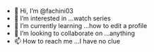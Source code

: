 - 👋 Hi, I’m @fachini03
- 👀 I’m interested in ...watch series
- 🌱 I’m currently learning ...how to edit a profile
- 💞️ I’m looking to collaborate on ...anything
- 📫 How to reach me ...I have no clue

<!---
fachini03/fachini03 is a ✨ special ✨ repository because its `README.md` (this file) appears on your GitHub profile.
You can click the Preview link to take a look at your changes.
--->
